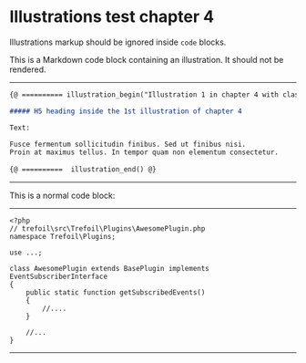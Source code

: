 # Illustrations test chapter 4

Illustrations markup should be ignored inside `code` blocks.

This is a Markdown code block containing an illustration. It should not be rendered.

- - -
~~~.markdown
{@ ========== illustration_begin("Illustration 1 in chapter 4 with class=border-blue", ".border-blue" @}

##### H5 heading inside the 1st illustration of chapter 4

Text:

Fusce fermentum sollicitudin finibus. Sed ut finibus nisi. 
Proin at maximus tellus. In tempor quam non elementum consectetur. 
 
{@ ==========  illustration_end() @}
~~~
- - -

This is a normal code block:

- - -
~~~.php
<?php
// trefoil\src\Trefoil\Plugins\AwesomePlugin.php
namespace Trefoil\Plugins;

use ...;

class AwesomePlugin extends BasePlugin implements EventSubscriberInterface
{
    public static function getSubscribedEvents()
    {
        //....
    }

    //...
}
~~~
- - -
